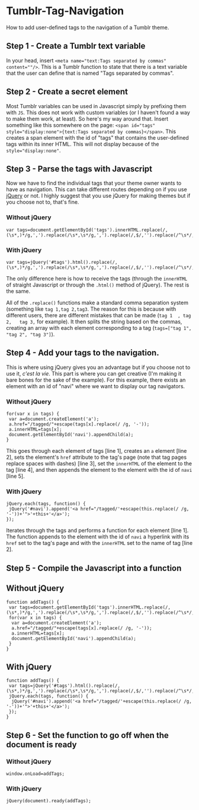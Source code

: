 Tumblr-Tag-Navigation
=====================

How to add user-defined tags to the navigation of a Tumblr theme.

## Step 1 - Create a Tumblr text variable

In your head, insert `<meta name="text:Tags separated by commas" content=""/>`. This is a Tumblr function to state that there is a text variable that the user can define that is named "Tags separated by commas".

## Step 2 - Create a secret element

Most Tumblr variables can be used in Javascript simply by prefixing them with `JS`. This does not work with custom variables (or I haven't found a way to make them work, at least). So here's my way around that. Insert something like this somewhere on the page: `<span id="tags" style="display:none">{text:Tags separated by commas}</span>`. This creates a span element with the id of "tags" that contains the user-defined tags within its inner HTML. This will not display because of the `style="display:none"`.

## Step 3 - Parse the tags with Javascript

Now we have to find the individual tags that your theme owner wants to have as navigation. This can take different routes depending on if you use [jQuery](http://www.jquery.com) or not. I highly suggest that you use jQuery for making themes but if you choose not to, that's fine.

### Without jQuery

    var tags=document.getElementById('tags').innerHTML.replace(/,(\s*,)*/g,',').replace(/\s*,\s*/g,',').replace(/,$/,'').replace(/^\s*/,'').replace(/\s*$/,'').split(',');
    
### With jQuery

    var tags=jQuery('#tags').html().replace(/,(\s*,)*/g,',').replace(/\s*,\s*/g,',').replace(/,$/,'').replace(/^\s*/,'').replace(/\s*$/,'').split(',');
    
The only difference here is how to receive the tags (through the `innerHTML` of straight Javascript or through the `.html()` method of jQuery). The rest is the same.

All of the `.replace()` functions make a standard comma separation system (something like `tag 1,tag 2,tag3`. The reason for this is because with different users, there are different mistakes that can be made (`tag 1  , tag 2,   tag 3,` for example). It then splits the string based on the commas, creating an array with each element corresponding to a tag (`tags=["tag 1", "tag 2", "tag 3"]`).

## Step 4 - Add your tags to the navigation.

This is where using jQuery gives you an advantage but if you choose not to use it, *c'est la vie*. This part is where you can get creative (I'm making it bare bones for the sake of the example). For this example, there exists an element with an id of "navi" where we want to display our tag navigators.

### Without jQuery

    for(var x in tags) {
     var a=document.createElement('a');
     a.href="/tagged/"+escape(tags[x].replace(/ /g, '-'));
     a.innerHTML=tags[x];
     document.getElementById('navi').appendChild(a);
    }

This goes through each element of tags [line 1], creates an `a` element [line 2], sets the element's `href` attribute to the tag's page (note that tag pages replace spaces with dashes) [line 3], set the `innerHTML` of the element to the tag [line 4], and then appends the element to the element with the id of `navi` [line 5].

### With jQuery

    jQuery.each(tags, function() {
     jQuery('#navi').append('<a href="/tagged/'+escape(this.replace(/ /g, '-'))+'">'+this+'</a>');
    });

Iterates through the tags and performs a function for each element [line 1]. The function appends to the element with the id of `navi` a hyperlink with its `href` set to the tag's page and with the `innerHTML` set to the name of tag [line 2].

## Step 5 - Compile the Javascript into a function
## Without jQuery

    function addTags() {
     var tags=document.getElementById('tags').innerHTML.replace(/,(\s*,)*/g,',').replace(/\s*,\s*/g,',').replace(/,$/,'').replace(/^\s*/,'').replace(/\s*$/,'').split(',');
     for(var x in tags) {
      var a=document.createElement('a');
      a.href="/tagged/"+escape(tags[x].replace(/ /g, '-'));
      a.innerHTML=tags[x];
      document.getElementById('navi').appendChild(a);
     }
    }

## With jQuery

    function addTags() {
     var tags=jQuery('#tags').html().replace(/,(\s*,)*/g,',').replace(/\s*,\s*/g,',').replace(/,$/,'').replace(/^\s*/,'').replace(/\s*$/,'').split(',');
     jQuery.each(tags, function() {
      jQuery('#navi').append('<a href="/tagged/'+escape(this.replace(/ /g, '-'))+'">'+this+'</a>');
     });
    }

## Step 6 - Set the function to go off when the document is ready
### Without jQuery

    window.onLoad=addTags;

### With jQuery

    jQuery(document).ready(addTags);

